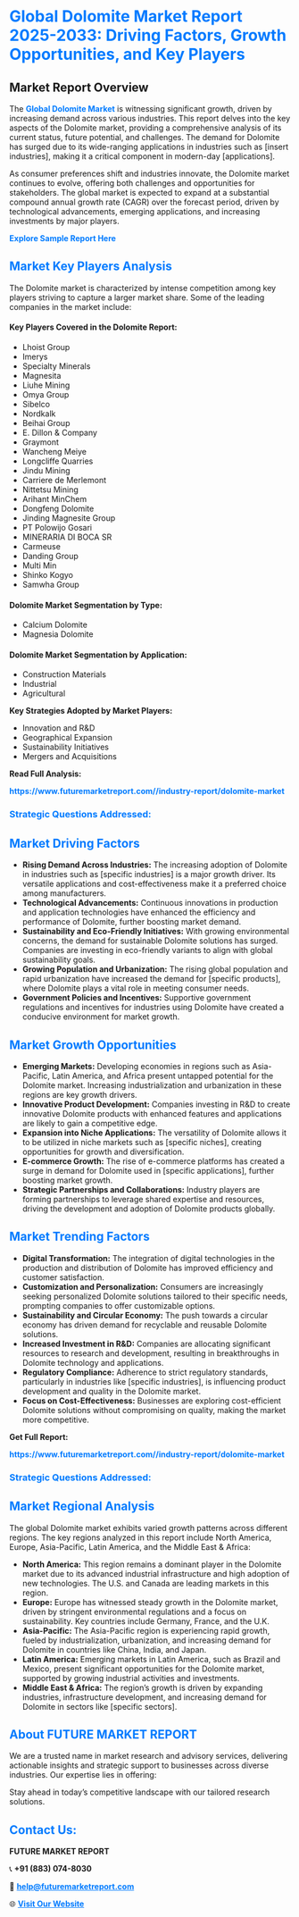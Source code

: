 <h1 style="color: #007BFF;">Global Dolomite Market Report 2025-2033: Driving Factors, Growth Opportunities, and Key Players</h1>

<section id="overview">
<h2>Market Report Overview</h2>
<p>The <a href="https://www.futuremarketreport.com//industry-report/dolomite-market" style="color: #007BFF; text-decoration: none;"><strong>Global Dolomite Market</strong></a> is witnessing significant growth, driven by increasing demand across various industries. This report delves into the key aspects of the Dolomite market, providing a comprehensive analysis of its current status, future potential, and challenges. The demand for Dolomite has surged due to its wide-ranging applications in industries such as [insert industries], making it a critical component in modern-day [applications].</p>
<p>As consumer preferences shift and industries innovate, the Dolomite market continues to evolve, offering both challenges and opportunities for stakeholders. The global market is expected to expand at a substantial compound annual growth rate (CAGR) over the forecast period, driven by technological advancements, emerging applications, and increasing investments by major players.</p>
</section>

<section id="overview">
<p><a href="https://www.futuremarketreport.com//request-sample/reportId=87619" style="color: #007BFF; text-decoration: none;"><strong>Explore Sample Report Here</strong></a></p>
</section>

<section id="key-players">
<h2 style="color: #007BFF;">Market Key Players Analysis</h2>
<p>The Dolomite market is characterized by intense competition among key players striving to capture a larger market share. Some of the leading companies in the market include:</p>
<h4>Key Players Covered in the Dolomite Report:</h4>
<ul><li>Lhoist Group</li><li>Imerys</li><li>Specialty Minerals</li><li>Magnesita</li><li>Liuhe Mining</li><li>Omya Group</li><li>Sibelco</li><li>Nordkalk</li><li>Beihai Group</li><li>E. Dillon &amp; Company</li><li>Graymont</li><li>Wancheng Meiye</li><li>Longcliffe Quarries</li><li>Jindu Mining</li><li>Carriere de Merlemont</li><li>Nittetsu Mining</li><li>Arihant MinChem</li><li>Dongfeng Dolomite</li><li>Jinding Magnesite Group</li><li>PT Polowijo Gosari</li><li>MINERARIA DI BOCA SR</li><li>Carmeuse</li><li>Danding Group</li><li>Multi Min</li><li>Shinko Kogyo</li><li>Samwha Group</li></ul>
<h4>Dolomite Market Segmentation by Type:</h4>
<ul><li>Calcium Dolomite</li><li>Magnesia Dolomite</li></ul>

<h4>Dolomite Market Segmentation by Application:</h4>
<ul><li>Construction Materials</li><li>Industrial</li><li>Agricultural</li></ul>
<p><strong>Key Strategies Adopted by Market Players:</strong></p>
<ul>
<li>Innovation and R&D</li>
<li>Geographical Expansion</li>
<li>Sustainability Initiatives</li>
<li>Mergers and Acquisitions</li>
</ul>
</section>

<section>
<p><strong>Read Full Analysis: </strong></p><a href="https://www.futuremarketreport.com//industry-report/dolomite-market" style="color: #007BFF; text-decoration: none;"><strong>https://www.futuremarketreport.com//industry-report/dolomite-market</strong></a>
<h3 style="color: #007BFF;">Strategic Questions Addressed:</h3>
</section>

<section id="driving-factors">
<h2 style="color: #007BFF;">Market Driving Factors</h2>
<ul>
<li><strong>Rising Demand Across Industries:</strong> The increasing adoption of Dolomite in industries such as [specific industries] is a major growth driver. Its versatile applications and cost-effectiveness make it a preferred choice among manufacturers.</li>
<li><strong>Technological Advancements:</strong> Continuous innovations in production and application technologies have enhanced the efficiency and performance of Dolomite, further boosting market demand.</li>
<li><strong>Sustainability and Eco-Friendly Initiatives:</strong> With growing environmental concerns, the demand for sustainable Dolomite solutions has surged. Companies are investing in eco-friendly variants to align with global sustainability goals.</li>
<li><strong>Growing Population and Urbanization:</strong> The rising global population and rapid urbanization have increased the demand for [specific products], where Dolomite plays a vital role in meeting consumer needs.</li>
<li><strong>Government Policies and Incentives:</strong> Supportive government regulations and incentives for industries using Dolomite have created a conducive environment for market growth.</li>
</ul>
</section>

<section id="growth-opportunities">
<h2 style="color: #007BFF;">Market Growth Opportunities</h2>
<ul>
<li><strong>Emerging Markets:</strong> Developing economies in regions such as Asia-Pacific, Latin America, and Africa present untapped potential for the Dolomite market. Increasing industrialization and urbanization in these regions are key growth drivers.</li>
<li><strong>Innovative Product Development:</strong> Companies investing in R&D to create innovative Dolomite products with enhanced features and applications are likely to gain a competitive edge.</li>
<li><strong>Expansion into Niche Applications:</strong> The versatility of Dolomite allows it to be utilized in niche markets such as [specific niches], creating opportunities for growth and diversification.</li>
<li><strong>E-commerce Growth:</strong> The rise of e-commerce platforms has created a surge in demand for Dolomite used in [specific applications], further boosting market growth.</li>
<li><strong>Strategic Partnerships and Collaborations:</strong> Industry players are forming partnerships to leverage shared expertise and resources, driving the development and adoption of Dolomite products globally.</li>
</ul>
</section>

<section id="trending-factors">
<h2 style="color: #007BFF;">Market Trending Factors</h2>
<ul>
<li><strong>Digital Transformation:</strong> The integration of digital technologies in the production and distribution of Dolomite has improved efficiency and customer satisfaction.</li>
<li><strong>Customization and Personalization:</strong> Consumers are increasingly seeking personalized Dolomite solutions tailored to their specific needs, prompting companies to offer customizable options.</li>
<li><strong>Sustainability and Circular Economy:</strong> The push towards a circular economy has driven demand for recyclable and reusable Dolomite solutions.</li>
<li><strong>Increased Investment in R&D:</strong> Companies are allocating significant resources to research and development, resulting in breakthroughs in Dolomite technology and applications.</li>
<li><strong>Regulatory Compliance:</strong> Adherence to strict regulatory standards, particularly in industries like [specific industries], is influencing product development and quality in the Dolomite market.</li>
<li><strong>Focus on Cost-Effectiveness:</strong> Businesses are exploring cost-efficient Dolomite solutions without compromising on quality, making the market more competitive.</li>
</ul>
</section>

<section>
<p><strong>Get Full Report: </strong></p><a href="https://www.futuremarketreport.com//industry-report/dolomite-market" style="color: #007BFF; text-decoration: none;"><strong>https://www.futuremarketreport.com//industry-report/dolomite-market</strong></a>
<h3 style="color: #007BFF;">Strategic Questions Addressed:</h3>
</section>


<section id="regional-analysis">
<h2 style="color: #007BFF;">Market Regional Analysis</h2>
<p>The global Dolomite market exhibits varied growth patterns across different regions. The key regions analyzed in this report include North America, Europe, Asia-Pacific, Latin America, and the Middle East & Africa:</p>
<ul>
<li><strong>North America:</strong> This region remains a dominant player in the Dolomite market due to its advanced industrial infrastructure and high adoption of new technologies. The U.S. and Canada are leading markets in this region.</li>
<li><strong>Europe:</strong> Europe has witnessed steady growth in the Dolomite market, driven by stringent environmental regulations and a focus on sustainability. Key countries include Germany, France, and the U.K.</li>
<li><strong>Asia-Pacific:</strong> The Asia-Pacific region is experiencing rapid growth, fueled by industrialization, urbanization, and increasing demand for Dolomite in countries like China, India, and Japan.</li>
<li><strong>Latin America:</strong> Emerging markets in Latin America, such as Brazil and Mexico, present significant opportunities for the Dolomite market, supported by growing industrial activities and investments.</li>
<li><strong>Middle East & Africa:</strong> The region’s growth is driven by expanding industries, infrastructure development, and increasing demand for Dolomite in sectors like [specific sectors].</li>
</ul>
</section>

<footer>
<h2 style="color: #007BFF;">About FUTURE MARKET REPORT</h2>
<p>We are a trusted name in market research and advisory services, delivering actionable insights and strategic support to businesses across diverse industries. Our expertise lies in offering:</p>

<p>Stay ahead in today’s competitive landscape with our tailored research solutions.</p>

<h2 style="color: #007BFF;">Contact Us:</h2>
<p><strong>FUTURE MARKET REPORT</strong></p>
<p>📞 <strong>+91 (883) 074-8030</strong></p>
<p>📧 <strong><a href="mailto:help@futuremarketreport.com" style="color: #007BFF;">help@futuremarketreport.com</a></strong></p>
<p>🌐 <strong><a href="https://www.futuremarketreport.com/" style="color: #007BFF;">Visit Our Website</a></strong></p>
</footer>